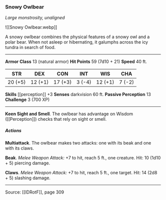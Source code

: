 ### Snowy Owlbear
_Large monstrosity, unaligned_

![[Snowy Owlbear.webp]]

A snowy owlbear combines the physical features of a snowy owl and a polar bear. When not asleep or hibernating, it galumphs across the icy tundra in search of food.




---

**Armor Class** 13 (natural armor)
**Hit Points** 59 (7d10 + 21)
**Speed** 40 ft.

| STR     | DEX     | CON     | INT     | WIS     | CHA     |
|---------|---------|---------|---------|---------|---------|
| 20 (+5) | 12 (+1) | 17 (+3) | 3 (-4) | 12 (+1) | 7 (-2) |

**Skills** [[perception]] +3
**Senses** darkvision 60 ft.
**Passive Perception** 13
**Challenge** 3 (700 XP)

---

**Keen Sight and Smell**. The owlbear has advantage on Wisdom ([[Perception]]) checks that rely on sight or smell.

##### Actions
**Multiattack**. The owlbear makes two attacks: one with its beak and one with its claws.

**Beak**. _Melee Weapon Attack:_ +7 to hit, reach 5 ft., one creature. Hit: 10 (1d10 + 5) piercing damage.

**Claws**. _Melee Weapon Attack:_ +7 to hit, reach 5 ft., one target. Hit: 14 (2d8 + 5) slashing damage.


---

Source: [[IDRotF]], page 309